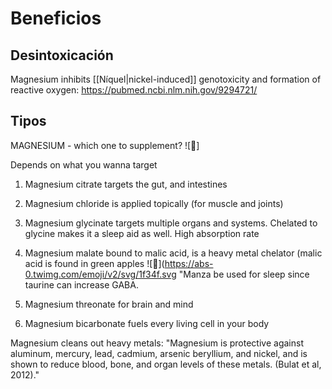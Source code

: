 # Beneficios

## Desintoxicación

Magnesium inhibits [[Níquel|nickel-induced]] genotoxicity and formation of reactive oxygen:
https://pubmed.ncbi.nlm.nih.gov/9294721/

## Tipos

MAGNESIUM - which one to supplement? ![💊]

Depends on what you wanna target 
1. Magnesium citrate targets the gut, and intestines 
2. Magnesium chloride is applied topically (for muscle and joints) 
3. Magnesium glycinate targets multiple organs and systems. Chelated to glycine makes it a sleep aid as well. High absorption rate 
4. Magnesium malate bound to malic acid, is a heavy metal chelator (malic acid is found in green apples ![🍏](https://abs-0.twimg.com/emoji/v2/svg/1f34f.svg "Manza be used for sleep since taurine can increase GABA. 

5. Magnesium threonate for brain and mind 

6. Magnesium bicarbonate fuels every living cell in your body


Magnesium cleans out heavy metals: "Magnesium is protective against aluminum, mercury, lead, cadmium, arsenic beryllium, and nickel, and is shown to reduce blood, bone, and organ levels of these metals. (Bulat et al, 2012)."

